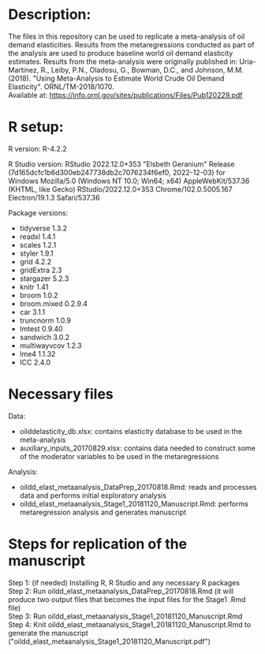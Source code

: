 Description:  
===========

The files in this repository can be used to replicate a meta-analysis of oil demand elasticities. Results from the metaregressions conducted as part of the analysis are used to produce baseline world oil demand elasticity estimates. 
Results from the meta-analysis were originally published in: Uria-Martinez, R., Leiby, P.N., Oladosu, G., Bowman, D.C., and Johnson, M.M. (2018). "Using Meta-Analysis to Estimate World Crude Oil Demand Elasticity". ORNL/TM-2018/1070.  
Available at: https://info.ornl.gov/sites/publications/Files/Pub120229.pdf  


R setup:
========
R version: R-4.2.2

R Studio version: RStudio 2022.12.0+353 "Elsbeth Geranium" Release (7d165dcfc1b6d300eb247738db2c7076234f6ef0, 2022-12-03) for Windows
Mozilla/5.0 (Windows NT 10.0; Win64; x64) AppleWebKit/537.36 (KHTML, like Gecko) RStudio/2022.12.0+353 Chrome/102.0.5005.167 Electron/19.1.3 Safari/537.36

Package versions:
- tidyverse 1.3.2  
- readxl 1.4.1  
- scales 1.2.1
- styler 1.9.1
- grid 4.2.2
- gridExtra 2.3
- stargazer 5.2.3
- knitr 1.41
- broom 1.0.2
- broom.mixed 0.2.9.4
- car 3.1.1
- truncnorm 1.0.9  
- lmtest 0.9.40 
- sandwich 3.0.2
- multiwayvcov 1.2.3
- lme4 1.1.32
- ICC 2.4.0


Necessary files
================
Data:  

- oilddelasticity_db.xlsx: contains elasticity database to be used in the meta-analysis  
- auxiliary_inputs_20170829.xlsx: contains data needed to construct some of the moderator variables to be used in the metaregressions  

Analysis:  

- oildd_elast_metaanalysis_DataPrep_20170818.Rmd: reads and processes data and performs initial exploratory analysis  
- oildd_elast_metaanalysis_Stage1_20181120_Manuscript.Rmd: performs metaregression analysis and generates manuscript  



Steps for replication of the manuscript  
===========================================
Step 1: (if needed) Installing R, R Studio and any necessary R packages  
Step 2: Run oildd_elast_metaanalysis_DataPrep_20170818.Rmd (it will produce two output files that becomes the input files for the Stage1 .Rmd file)  
Step 3: Run oildd_elast_metaanalysis_Stage1_20181120_Manuscript.Rmd  
Step 4: Knit oildd_elast_metaanalysis_Stage1_20181120_Manuscript.Rmd to generate the manuscript ("oildd_elast_metaanalysis_Stage1_20181120_Manuscript.pdf")  
